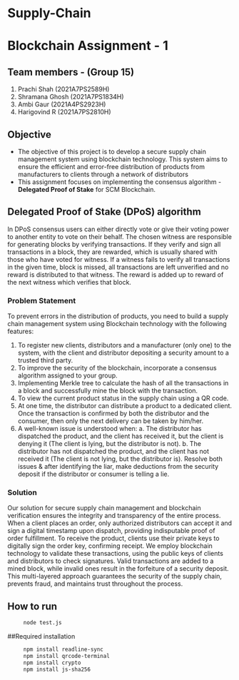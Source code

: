 # Supply-Chain
# Blockchain Assignment - 1

## Team members - (Group 15)
1) Prachi Shah (2021A7PS2589H)
2) Shramana Ghosh (2021A7PS1834H)
3) Ambi Gaur (2021A4PS2923H)
3) Harigovind R (2021A7PS2810H)

## Objective
* The objective of this project is to develop a secure supply chain management system using blockchain technology. This system aims to ensure the efficient and error-free distribution of products from manufacturers to clients through a network of distributors
* This assignment focuses on implementing the consensus algorithm - __Delegated Proof of Stake__ for SCM Blockchain.

## Delegated Proof of Stake (DPoS) algorithm 
In DPoS consensus users can either directly vote or give their voting power to another entity to vote on their behalf. The chosen witness are responsible for generating blocks by verifying transactions. If they verify and sign all transactions in a block, they are rewarded, which is usually shared with those who have voted for witness. If a witness fails to verify all transactions in the given time, block is missed, all transactions are left unverified and no reward is distributed to that witness. The reward is added up to reward of the next witness which verifies that block.

### Problem Statement
To prevent errors in the distribution of products, you need to build a supply chain management system using Blockchain technology with the following features:

1. To register new clients, distributors and a manufacturer (only one) to the system,
with the client and distributor depositing a security amount to a trusted third party.
2. To improve the security of the blockchain, incorporate a consensus algorithm
assigned to your group.
3. Implementing Merkle tree to calculate the hash of all the transactions in a block
and successfully mine the block with the transaction.
4. To view the current product status in the supply chain using a QR code.
5. At one time, the distributor can distribute a product to a dedicated client. Once
the transaction is confirmed by both the distributor and the consumer, then only
the next delivery can be taken by him/her.
6. A well-known issue is understood when:
a. The distributor has dispatched the product, and the client has received it,
but the client is denying it (The client is lying, but the distributor is not).
b. The distributor has not dispatched the product, and the client has not
received it (The client is not lying, but the distributor is).
Resolve both issues & after identifying the liar, make deductions from the security
deposit if the distributor or consumer is telling a lie.

### Solution
Our solution for secure supply chain management and blockchain verification ensures the integrity and transparency of the entire process. When a client places an order, only authorized distributors can accept it and sign a digital timestamp upon dispatch, providing indisputable proof of order fulfillment. To receive the product, clients use their private keys to digitally sign the order key, confirming receipt. We employ blockchain technology to validate these transactions, using the public keys of clients and distributors to check signatures. Valid transactions are added to a mined block, while invalid ones result in the forfeiture of a security deposit. This multi-layered approach guarantees the security of the supply chain, prevents fraud, and maintains trust throughout the process.


## How to run
```bash
     node test.js
```
##Required installation
```bash
     npm install readline-sync
     npm install qrcode-terminal
     npm install crypto
     npm install js-sha256
```
